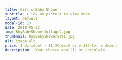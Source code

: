 ```yaml
---
title: Girl's Baby Shower
subtitle: Click on picture to view more
layout: default
modal-id: 13
date: 2018-05-22
img: BoyBabyShowerCollage2.jpg
thumbnail: BoyBabyShowerSet1.jpg
alt: image-alt
price: Individual - $1.50 each or a $15 for a dozen.
description:  Your choice vanilla or chocolate.   
---
```

